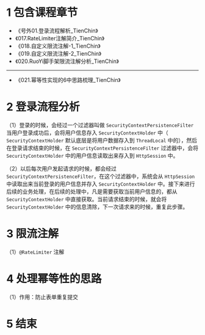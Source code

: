 # 1 包含课程章节

* 《号外01.登录流程解析_TienChin》
* 《017.RateLimiter注解简介_TienChin》
* 《018.自定义限流注解-1_TienChin》
* 《019.自定义限流注解-2_TienChin》
* 《020.RuoYi脚手架限流注解分析_TienChin》

***

* 《021.幂等性实现的6中思路梳理_TienChin》

# 2 登录流程分析

（1）登录的时候，会经过一个过滤器叫做 `SecurityContextPersistenceFilter` 当用户登录成功后，会将用户信息存入 `SecurityContextHolder` 中（ `SecurityContextHolder` 默认底层是将用户数据存入到 `ThreadLocal` 中的），然后在登录请求结束的时候，在 `SecurityContextPersistenceFilter` 过滤器中，会将 `SecurityContextHolder` 中的用户信息读取出来存入到 `HttpSession` 中。

（2）以后每次用户发起请求的时候，都会经过 `SecurityContextPersistenceFilter`，在这个过滤器中，系统会从 `HttpSession` 中读取出来当前登录的用户信息并存入 `SecurityContextHolder` 中。接下来进行后续的业务处理，在后续的处理中，凡是需要获取当前用户信息的，都从 `SecurityContextHolder` 中直接获取。当前请求结束的时候，就会将 `SecurityContextHolder` 中的信息清除，下一次请求来的时候，重复此步骤。

# 3 限流注解

（1）`@RateLimiter` 注解

# 4 处理幂等性的思路

（1）作用：防止表单重复提交


# 5 结束
